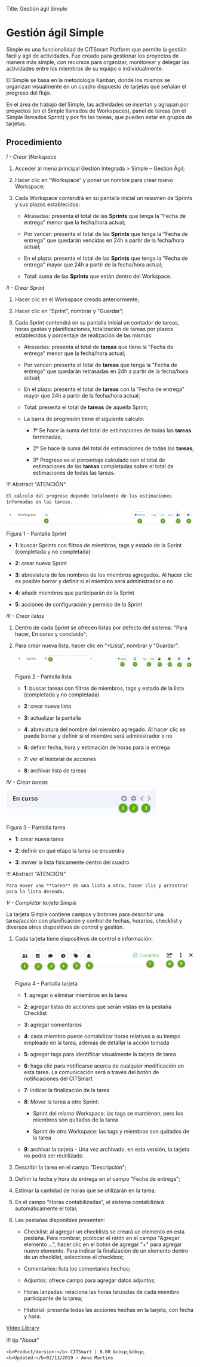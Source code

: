 Title: Gestión ágil Simple

# Gestión ágil Simple


Simple es una funcionalidad de CITSmart Platform que permite la gestión fácil
y ágil de actividades. Fue creado para gestionar los proyectos de manera
más simple, con recursos para organizar, monitorear y delegar las actividades
entre los miembros de su equipo o individualmente.

El Simple se basa en la metodología Kanban, donde los mismos se organizan
visualmente en un cuadro dispuesto de tarjetas que señalan el progreso del flujo.

En el área de trabajo del Simple, las actividades se insertan y agrupan por
proyectos (en el Simple llamados de Workspaces), panel de tareas (en el Simple
llamados Sprint) y por fin las tareas, que pueden estar en grupos de tarjetas.

Procedimiento
------------

*I - Crear Workspace*

1.  Acceder al menú principal Gestión Integrada \>
    Simple – Gestión Ágil;

2.  Hacer clic en “Workspace” y poner un nombre para crear nuevo Workspace;

3.  Cada Workspace contendrá en su pantalla inicial un resumen de Sprints y sus plazos establecidos:

    -   Atrasadas: presenta el total de las **Sprints** que tenga la "Fecha de entrega" menor que la fecha/hora actual;

    -   Por vencer: presenta el total de las **Sprints** que tenga la "Fecha de entrega" que quedarán vencidas en 24h a partir de la fecha/hora actual;

    -   En el plazo: presenta el total de las **Sprints** que tenga la "Fecha de entrega" mayor que 24h a partir de la fecha/hora actual;

    -   Total: suma de las **Sprints** que están dentro del Workspace.


*II - Crear Sprint*

1.  Hacer clic en el Workspace creado anteriormente;

2.  Hacer clic en “Sprint”, nombrar y "Guardar”;

3.  Cada Sprint contendrá en su pantalla inicial un contador de tareas, horas gastas y planificaciones, totalización de tareas por plazos establecidos y porcentaje de realización de las mismas:

    -   Atrasadas: presenta el total de **tareas** que tiene la "Fecha de entrega" menor que la fecha/hora actual;

    -   Por vencer: presenta el total de **tareas** que tenga la "Fecha de entrega" que quedarán retrasadas en 24h a partir de la               fecha/hora actual;

    -   En el plazo: presenta el total de **tareas** con la "Fecha de entrega" mayor que
        24h a partir de la fecha/hora actual;

    -   Total: presenta el total de **tareas** de aquella Sprint;

    -   La barra de progresión tiene el siguiente cálculo:

        -   1º Se hace la suma del total de estimaciones de todas las **tareas** terminadas;

        -   2º Se hace la suma del total de estimaciones de todas las **tareas**;

        -   3º Progreso es el porcentaje calculado con el total de estimaciones de las **tareas** completadas sobre el total de                     estimaciones de todas las tareas.

!!! Abstract "ATENCIÓN"

    El cálculo del progreso depende totalmente de las estimaciones informadas en las tareas.


![pantalla sprint](images/figure-1-simple.png)
    
Figura 1 - Pantalla Sprint


   -   **1**: buscar Sprints con filtros de miembros, tags y estado de la Sprint (completada y no completada)

   -   **2**: crear nueva Sprint

   -   **3**: abreviatura de los nombres de los miembros agregados. Al hacer clic es posible borrar y definir si el miembro será administrador o no

   -   **4**: añadir miembros que participarán de la Sprint

   -   **5**: acciones de configuración y permiso de la Sprint


*III - Crear listas*

1.  Dentro de cada Sprint se ofrecen listas por defecto del sistema: "Para hacer, En curso y concluido";

2.  Para crear nueva lista, hacer clic en “+Lista”, nombrar y “Guardar”.

    ![pantalla lista](images/figure-2-simple.png)
    
    Figura 2 - Pantalla lista


    -   **1**: buscar tareas con filtros de miembros, tags y estado de la lista (completada y no completada)

    -   **2**: crear nueva lista

    -   **3**: actualizar la pantalla

    -   **4**: abreviatura del nombre del miembro agregado. Al hacer clic se puede borrar y definir si el miembro será administrador o no

    -   **6**: definir fecha, hora y estimación de horas para la entrega

    -   **7**: ver el historial de acciones

    -   **8**: archivar lista de tareas

*IV - Crear tareas*

   ![pantalla tarea](images/figure-3-simple.png)
    
   Figura 3 - Pantalla tarea


   -   **1**: crear nueva tarea

   -   **2**: definir en qué etapa la tarea se encuentra

   -   **3**: mover la lista físicamente dentro del cuadro

!!! Abstract "ATENCIÓN"

    Para mover una **tarea** de una lista a otra, hacer clic y arrastrar para la lista deseada.

*V - Completar tarjeta Simple*

La tarjeta Simple contiene campos y botones para describir una tarea/acción con
planificación y control de fechas, horarios, checklist y diversos otros
dispositivos de control y gestión.

1.  Cada tarjeta tiene dispositivos de control e información:

     ![pantalla tarjeta](images/figure-4-simple.png)
    
      Figura 4 - Pantalla tarjeta


    -   **1**: agregar o eliminar miembros en la tarea

    -   **2**: agregar listas de acciones que serán vistas en la pestaña Checklist

    -   **3**: agregar comentarios

    -   **4**: cada miembro puede contabilizar horas relativas a su tiempo empleado en la tarea, además de detallar la acción tomada

    -   **5**: agregar tags para identificar visualmente la tarjeta de tarea

    -   **6**: haga clic para notificarse acerca de cualquier modificación en esta tarea. La
    comunicación será a través del botón de notificaciones del CITSmart

    -   **7**: indicar la finalización de la tarea

    -   **8**: Mover la tarea a otro Sprint:

        -   Sprint del *mismo* Workspace: las tags se mantienen, pero los miembros son quitados
            de la tarea

        -   Sprint de *otro* Workspace: las tags y miembros son quitados de la tarea

    -   **9**: archivar la tarjeta - Una vez archivado, en esta versión, la tarjeta no podrá ser reutilizado.

1.  Describir la tarea en el campo "Descripción";

2.  Definir la fecha y hora de entrega en el campo "Fecha de entrega";

3.  Estimar la cantidad de horas que se utilizarán en la tarea;

4.  En el campo "Horas contabilizadas", el sistema contabilizará automáticamente el total;

5.  Las pestañas disponibles presentan:

    -   Checklist: al agregar un checklists se creará un elemento en esta pestaña. Para nombrar, pcolocar el ratón en el campo "Agregar elemento ...", hacer clic en el botón de agregar "+" para agregar nuevo elemento. Para indicar la finalización de un elemento dentro de un checklist, seleccione el checkbox;

    -   Comentarios: lista los comentarios hechos;

    -   Adjuntos: ofrece campo para agregar datos adjuntos;

    -   Horas lanzadas: relaciona las horas lanzadas de cada miembro participante de la
    tarea;

    -   Historial: presenta todas las acciones hechas en la tarjeta, con fecha y hora.


<i class='fa fa-youtube-play  fa-2x' style='color:#97ce17;vertical-align: middle;'> </i> [Video Library](https://www.youtube.com/watch?v=ZpBJQymV9wU)

!!! tip "About"

    <b>Product/Version:</b> CITSmart | 8.00 &nbsp;&nbsp;
    <b>Updated:</b>02/13/2019 – Anna Martins
